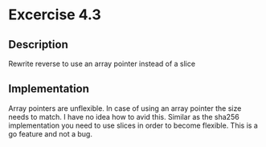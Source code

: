 # Excercise 4.3

## Description

Rewrite reverse to use an array pointer instead of a slice

## Implementation

Array pointers are unflexible. In case of using an array pointer the size 
needs to match. I have no idea how to avid this. Similar as the sha256 implementation
you need to use slices in order to become flexible. This is a go feature and
not a bug.

